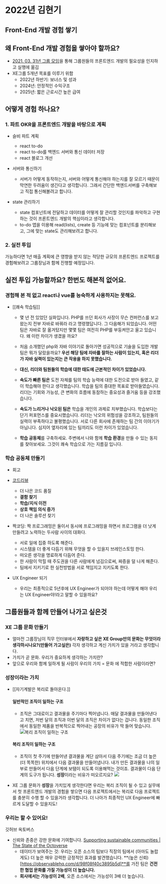 # 2022년 김현기 

## Front-End 개발 경험 쌓기

## 왜 Front-End 개발 경험을 쌓아야 할까요?
- [2021. 03. 31년 그룹 모임](https://www.notion.so/2021-03-31-017fff7d8027481fbaa50b8a2758d9a2)을 통해 그룹원들의 프론트엔드 개발의 필요성을 인지하고 실행에 옮김
- XE그룹 5개년 목표를 이루기 위함
	- 2022년 하반기: 보너스 및 성과
	- 2024년: 안정적인 수익구조
	- 2025년: 짧은 근로시간 높은 급여

## 어떻게 경험 하나요?
### 1. 파트 OKR을 프론트엔드 개발을 바탕으로 계획
-  슬비 파트 계획
   - react to-do
   - react to-do를 백엔드 서버와 통신 데이터 저장
   - react 블로그 개선

- 서버와 통신하기
  - 서버가 어떻게 동작하는지, 서버와 어떻게 통신해야 하는지를 잘 모르기 때문이 막연한 두려움이 생긴다고 생각합니다. 그래서 간단한 백엔드서버를 구축해보고 직접 통신해볼려고 합니다.
		
- state 관리하기
	- state 컴포넌트에 전달하고 데이터를 어떻게 잘 관리할 것인지를 파악하고 구현하는 것이 프론트엔드 개발의 핵심이라고 생각합니다.
	- to-do 앱을 이용해 read(lists), create 등 기능에 맞는 컴포넌트를 분리해보고, 그에 맞는 state도 관리해보려고 합니다.

### 2. 실전 투입
 가능하다면 1년 매출 계획에 큰 영향을 받지 않는 적당한 규모의 프론트엔드 프로젝트를 경험해보려고 그룹장님과 함께 진행할 예정입니다.

## 실전 투입 가능할까요? 한번도 해본적 없어요.
### 경험해 본 적 없고 react나 vue를 능숙하게 사용하지는 못해요.
- [[쾌속 학습팀]]
	- 몇 년 전 있었던 실화입니다. PHP를 쓰던 회사가 사장이 무슨 컨퍼런스를 보고 왔는지 전부 자바로 바꿔라 라고 명령했답니다. 그 다음해가 되었습니다. 어떤 팀은 자바로 잘 옮겨탔지만 몇몇 팀은 여전히 PHP를 부둥켜안고 울고 있습니다. 왜 이런 차이가 생겼을 까요?

	- 처음 소개했던 php와 자바 이야기로 돌아가면 성공적으로 기술을 도입한 개발팀은 뭐가 달랐을까요? **우선 해당 팀에 자바를 잘하는 사람이 있는지, 혹은 리더가 자바 실력이 있는지는 큰 작용을 하지 못했습니다.**

	- **대신, 리더와 팀원들의 학습에 대한 태도에 근본적인 차이가 있었습니다.**

	- **속도가 빠른 팀은** 도전 자체를 팀의 학습 능력에 대한 도전으로 받아 들였고, 같이 학습해야 한다고 생각했습니다. 학습을 팀의 중대한 목표로 받아들였습니다. 리더는 기회와 가능성, 큰 변화의 흐름에 동참하는 중요성과 즐거움 등을 강조했습니다. 

	- **속도가 느리거나 낙오된 팀은** 학습을 개인의 과제로 치부했습니다. 학습보다는 단기 퍼포먼스를 중요시했습니다. 리더는 낙오의 위험성을 강조하고, 팀원들의 실력이 부족하다고 불평했습니다. 서로 다른 회사에 존재하는 팀 간의 이야기가 아닙니다. 심지어 옆자리에 있는 팀끼리도 이런 차이가 있었습니다. 

	- **학습 공동체**를 구축하세요. 주변에서 나와 함께 **학습 환경**을 만들 수 있는 동지를 찾아보세요. 그것이 쾌속 학습으로 가는 지름길 입니다.


### 학습 공동체 만들기
 - 회고
 - [코드리뷰](https://en.wikipedia.org/wiki/Code_review)
	- 더 나은 코드 품질
	- **결함 찾기**
	- **학습/지식 이전**
	- **상호 책임 의식 증가**
	- 더 나은 솔루션 찾기
-  짝코딩: 짝 프로그래밍은 둘이서 동시에 프로그래밍을 하면서 프로그램을 더 낫게 만들려고 노력하는 두사람 사이의 대화다.
	- 서로 일에 집중 하도록 해준다.
	- 시스템을 더 좋게 다듬기 위해 무엇을 할 수 있을지 브레인스토밍 한다.
	- 떠오른 생각을 명료하게 다듬어 준다.
	- 한 사람이 막힐 때 주도권을 다른 사람에게 넘김으로써, 짜증을 덜 나게 해준다.
	- 팀에서 지키기로 한 실천방법을 서로 책임지고 지키도록 한다.

- UX Engineer 되기
	- 우리는 최종적으로 5년후에 UX Engineer가 되어야 하는데 어떻게 해야 우리는 UX Engineer야!라고 말할 수 있을까요?
## 그룹원들과 함께 만들어 나가고 싶은것
### XE 그룹 문화 만들기
- 얼마전 그룹장님이 직무 인터뷰에서 **자랑하고 싶은 XE Group만의 문화는 무엇이라 생각하시나요?(만들어 가고싶은)** 각자 생각하고 계신 가치가 있을 거라고 생각합니다.
- 가치가 곧 문화. 우리가 중요하게 생각하는 가치란? 
- 앞으로 우리와 함께 일하게 될 사람이 우리의 가치 = 문화 에 적합한 사람이라면?

### 성장이라는 가치
- [[자기계발은 복리로 돌아온다.]]
	 #### 일반적인 조직이 일하는 구조 
  	- 조직은 그대로이고 결과물을 주기마다 찍어냅니다. 매달 결과물을 만들어낸다고 치면, 저번 달의 조직과 이번 달의 조직은 차이가 없다는 겁니다. 동일한 조직에서 동일한 제품을 반복적으로 찍어내는 공장의 비유가 딱 들어 맞습니다.
![복리 조직이 일하는 구조](./1.png)


	#### 복리 조직이 일하는 구조
  	- 조직이 첫 주기에 만들어낸 결과물을 계단 삼아서 다음 주기에는 조금 더 높은(더 똑똑한) 위치에서 다음 결과물을 만들어냅니다. 내가 만든 결과물을 나의 일부로
		만들어서 다음 단계에 보탬이 되도록 이용해먹는 것이죠. 결과물이 다음 단계의 도구가 됩니다. **성장**이라는 비유가 떠오르지요?
![](./2.png)

- XE 그룹 문화가 **성장**을 가치있게 생각한다면 우리는 복리 조직이 될 수 있고 실무에서 첫 프론트엔드 개발의 경험을 쌓으면 다음 프로젝트에서는 복리로 다음 프로젝트를 충분히 수행 할 수 있을거라 생각합니다. 더 나아가 최종적인 UX Engineer에 빠르게 도달할 수 있을지도!

### 우리는 할 수 있어요!
깃허브 옥토버스
- 신뢰와 존중은 강한 문화에 기여합니다. [Supporting sustainable communities | The State of the Octoverse](https://octoverse.github.com/sustainable-communities/#trust-and-respect)
	- 데이터가 보여주는 것: 우리는 오픈 소스의 팀보다 직장의 팀에서 (아마도 놀랍게도) 더 높은 매우 강력한 긍정적인 효과를 발견했습니다. **(높은 신뢰)[https://observablehq.com/d/98f08f40c3895b5d]**를 가진 팀은 **건전한 협업 문화를 가질 가능성이 더 높습니다.** 
	- **회사에서는 가능성이 2배**, 오픈 소스에서는 가능성이 3배 더 높습니다. 
